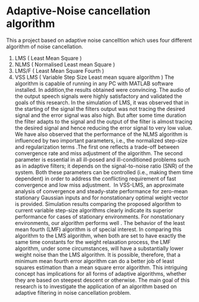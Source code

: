 # Adaptive-Noise cancellation algorithm 
This a project based on adaptive noise cancelltion which uses four different algorithm of noise cancellation.
1. LMS  ( Least Mean Square )
2. NLMS  ( Normalised Least mean Square )
3. LMS/F  ( Least Mean Square Fourth )
4. VSS LMS  ( Variable Step Size Least mean square algorithm )
The algorithm is capable of running in any PC with MATLAB software installed. In addition,the results obtained were convincing. The audio of the output speech signals were highly satisfactory and validated the goals of this research. 
In the simulation of LMS, it was observed that in the starting of the signal the filters output was not tracing the desired signal and the error signal was also high. But after some time duration the filter adapts to the signal and the output of the filter is almost tracing the desired signal and hence reducing the error signal to very low value.
We have also observed that the performance of the NLMS algorithm is influenced by two important parameters, i.e., the normalized step-size and regularization terms .The first one reflects a trade-off between convergence rate and miss adjustment of the algorithm. The second parameter is essential in all ill-posed and ill-conditioned problems such as in adaptive filters; it depends on the signal-to-noise ratio (SNR) of the system. Both these parameters can be controlled (i.e., making them time dependent) in order to address the conflicting requirement of fast convergence and low miss adjustment. 
In VSS-LMS, an approximate analysis of convergence and steady-state performance for zero-mean stationary Gaussian inputs and for nonstationary optimal weight vector is provided. Simulation results comparing the proposed algorithm to current variable step-size algorithms clearly indicate its superior performance for cases of stationary environments. For nonstationary environments, our algorithm performs  well .
The behavior of the least mean fourth (LMF) algorithm is of special interest. In comparing this algorithm to the LMS algorithm, when both are set to have exactly the same time constants for the weight relaxation process, the LMF algorithm, under some circumstances, will have a substantially lower weight noise than the LMS algorithm. It is possible, therefore, that a minimum mean fourth error algorithm can do a better job of least squares estimation than a mean square error algorithm. This intriguing concept has implications for all forms of adaptive algorithms, whether they are based on steepest descent or otherwise.
The main goal of this research is to investigate the application of an algorithm based on adaptive filtering in noise cancellation problem. 
